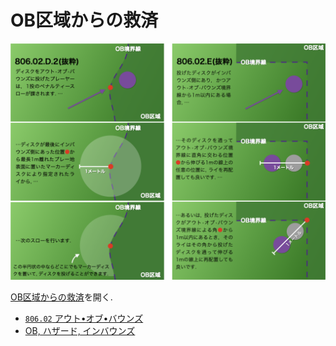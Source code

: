 # OB区域からの救済

![OB区域からの救済](assets/img/relief-from-ob.png)

[OB区域からの救済](https://jpdga-shizuoka.github.io/rules/assets/img/relief-from-ob.png)を開く.

* [`806.02` アウト•オブ•バウンズ](80602)
* [OB, ハザード, インバウンズ](obhazardinbounds)
